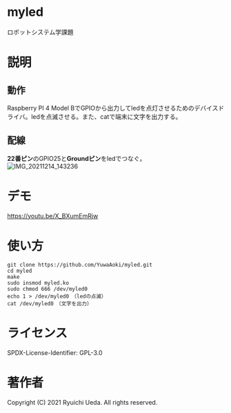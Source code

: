 # myled
ロボットシステム学課題


# 説明
 ## 動作
 Raspberry PI 4 Model BでGPIOから出力してledを点灯させるためのデバイスドライバ。ledを点滅させる。また、catで端末に文字を出力する。
 
 ## 配線
 **22番ピン**のGPIO25と**Groundピン**をledでつなぐ。  
 ![IMG_20211214_143236](https://user-images.githubusercontent.com/92069972/145939410-e29f8a9a-2dbd-4a21-ac50-741843d6ff4b.jpg)
 
 
# デモ
https://youtu.be/X_BXumEmRjw

# 使い方
 `git clone https://github.com/YuwaAoki/myled.git`  
 `cd myled`  
 `make`  
 `sudo insmod myled.ko`  
 `sudo chmod 666 /dev/myled0`  
 `echo 1 > /dev/myled0　（ledの点滅）`  
 `cat /dev/myled0　（文字を出力）`  
 

# ライセンス
SPDX-License-Identifier: GPL-3.0


# 著作者
Copyright (C) 2021 Ryuichi Ueda. All rights reserved.
